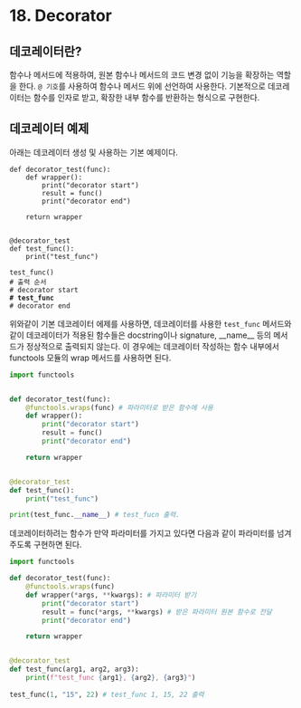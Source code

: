 # 18. Decorator

## 데코레이터란?

함수나 메서드에 적용하여, 원본 함수나 메서드의 코드 변경 없이 기능을 확장하는 역할을 한다. `@ 기호`를 사용하여 함수나 메서드 위에 선언하여 사용한다. 기본적으로 데코레이터는 함수를 인자로 받고, 확장한 내부 함수를 반환하는 형식으로 구현한다.



## 데코레이터 예제

아래는 데코레이터 생성 및 사용하는 기본 예제이다.

<pre class="language-python"><code class="lang-python">def decorator_test(func):
    def wrapper():
        print("decorator start")
        result = func()
        print("decorator end")

    return wrapper


@decorator_test
def test_func():
    print("test_func")
    
test_func()
# 출력 순서
# decorator start
<strong># test_func
</strong># decorator end
</code></pre>

위와같이 기본 데코레이터 에제를 사용하면, 데코레이터를 사용한 `test_func` 메서드와 같이 데코레이터가 적용된 함수들은 docstring이나 signature, \_\_name\_\_ 등의 메서드가 정상적으로 출력되지 않는다. 이 경우에는 데코레이터 작성하는 함수 내부에서 functools 모듈의 wrap 메서드를 사용하면 된다.

```python
import functools


def decorator_test(func):
    @functools.wraps(func) # 파라미터로 받은 함수에 사용
    def wrapper():
        print("decorator start")
        result = func()
        print("decorator end")

    return wrapper


@decorator_test
def test_func():
    print("test_func")

print(test_func.__name__) # test_fucn 출력.
```

데코레이터하려는 함수가 만약 파라미터를 가지고 있다면 다음과 같이 파라미터를 넘겨주도록 구현하면 된다.

```python
import functools

def decorator_test(func):
    @functools.wraps(func)
    def wrapper(*args, **kwargs): # 파라미터 받기
        print("decorator start")
        result = func(*args, **kwargs) # 받은 파라미터 원본 함수로 전달
        print("decorator end")

    return wrapper


@decorator_test
def test_func(arg1, arg2, arg3):
    print(f"test_func {arg1}, {arg2}, {arg3}")
    
test_func(1, "15", 22) # test_func 1, 15, 22 출력
```
